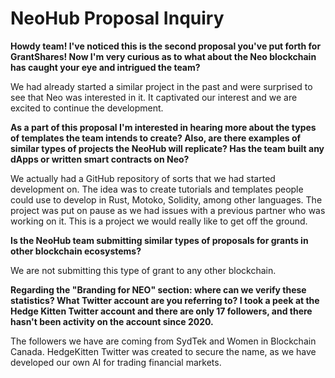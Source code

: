 # NeoHub Proposal Inquiry

**Howdy team! I've noticed this is the second proposal you've put forth for GrantShares! Now I'm very curious as to what about the Neo blockchain has caught your eye and intrigued the team?**

We had already started a similar project in the past and were surprised to see that Neo was interested in it. It captivated our interest and we are excited to continue the development.

**As a part of this proposal I'm interested in hearing more about the types of templates the team intends to create? Also, are there examples of similar types of projects the NeoHub will replicate? Has the team built any dApps or written smart contracts on Neo?**

We actually had a GitHub repository of sorts that we had started development on. The idea was to create tutorials and templates people could use to develop in Rust, Motoko, Solidity, among other languages. The project was put on pause as we had issues with a previous partner who was working on it. This is a project we would really like to get off the ground.

**Is the NeoHub team submitting similar types of proposals for grants in other blockchain ecosystems?**

We are not submitting this type of grant to any other blockchain.

**Regarding the "Branding for NEO" section: where can we verify these statistics? What Twitter account are you referring to? I took a peek at the Hedge Kitten Twitter account and there are only 17 followers, and there hasn't been activity on the account since 2020.**

The followers we have are coming from SydTek and Women in Blockchain Canada. HedgeKitten Twitter was created to secure the name, as we have developed our own AI for trading financial markets.
